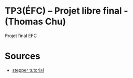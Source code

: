 # TP3(ÉFC) – Projet libre final - (Thomas Chu)

Projet final EFC 

# Sources

- [stepper tutorial](https://www.makerguides.com/28byj-48-stepper-motor-arduino-tutorial/)
